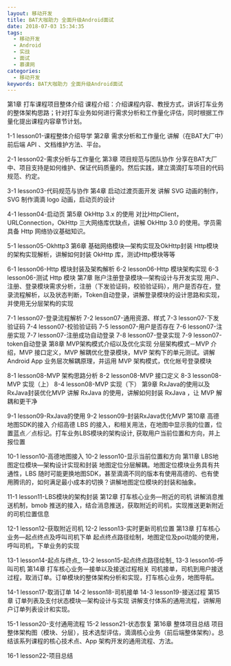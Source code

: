 ```yaml
---
layout: 移动开发
title: BAT大咖助力 全面升级Android面试
date: 2018-07-03 15:34:35
tags:
  - 移动开发
  - Android
  - 实战
  - 面试
  - 慕课网
categories:
  - 移动开发
keywords: BAT大咖助力 全面升级Android面试
---
```

第1章 打车课程项目整体介绍
课程介绍：介绍课程内容、教授方式，讲诉打车业务的整体架构思路；针对打车业务如何进行需求分析和工作量化评估，同时根据工作量化提出课程内容章节计划。

1-1 lesson01-课程整体介绍导学
第2章 需求分析和工作量化
讲解（在BAT大厂中）前后端 API 、文档维护方法、平台。
<!-- more -->
2-1 lesson02-需求分析与工作量化
第3章 项目规范与团队协作
分享在BAT大厂中、项目支持是如何维护、保证代码质量的。然后实践，建立滴滴打车项目的代码规范、约定。

3-1 lesson03-代码规范与协作
第4章 启动过渡页面开发
讲解 SVG 动画的制作，SVG 制作滴滴 logo 动画，启动页的设计

4-1 lesson04-启动页
第5章 OkHttp 3.x 的使用
对比HttpClient，URLConnection，OkHttp 三大网络库优缺点，讲解 OkHttp 3.0 的使用。学员需具备 Http 网络协议基础知识。

5-1 lesson05-Okhttp3
第6章 基础网络模块—架构实现及OkHttp封装
Http模块的架构实现解析，讲解如何封装 OkHttp 库，测试Http模块等等

6-1 lesson06-Http 模块封装及架构解析
6-2 lesson06-Http 模块架构实现
6-3 lesson06-测试 Http 模块
第7章 账户注册登录模块—架构设计与开发实现
用户、注册、登录模块需求分析，注册（下发验证码，校验验证码），用户是否存在，登录流程解析，以及状态判断，Token自动登录，讲解登录模块的设计思路和实现，并使用无分层架构的实现

7-1 lesson07-登录流程解析
7-2 lesson07-通用资源、样式
7-3 lesson07-下发验证码
7-4 lesson07-校验验证码
7-5 lesson07-用户是否存在
7-6 lesson07-注册实现
7-7 lesson07-注册成功自动登录
7-8 lesson07-登录实现
7-9 lesson07-token自动登录
第8章 MVP架构模式介绍以及优化实现
分层架构模式－MVP 介绍，MVP 接口定义，MVP 解耦优化登录模块，MVP 架构下的单元测试。讲解 Android App 业务层次解耦原理，并运用 MVP 架构模式，优化帐号登录模块

8-1 lesson08-MVP 架构思路分析
8-2 lesson08-MVP 接口定义
8-3 lesson08-MVP 实现（上）
8-4 lesson08-MVP 实现（下）
第9章 RxJava的使用以及RxJava封装优化MVP
讲解 RxJava 的使用，讲解如何封装 RxJava ，让 MVP 解耦和更干净

9-1 lesson09-RxJava的使用
9-2 lesson09-封装RxJava优化MVP
第10章 高德地图SDK的接入
介绍高德 LBS 的接入，和相关用法，在地图中显示我的位置，位置蓝点／点标记。打车业务LBS模块的架构设计, 获取用户当前位置和方向，并上报位置

10-1 lesson10-高德地图接入
10-2 lesson10-显示当前位置和方向
第11章 LBS地图定位模块—架构设计实现和封装
地图定位分层解耦。地图定位模块业务具有共通性，LBS 随时可能更换地图SDK，甚至滴滴不同的版本有使用高德的、也有使用腾讯的，如何满足最小成本的切换？讲解地图定位模块的封装和抽象。

11-1 lesson11-LBS模块的架构封装
第12章 打车核心业务—附近的司机
讲解消息推送机制，bmob 推送的接入，结合消息推送，获取附近的司机，实现推送更新附近的司机位置信息

12-1 lesson12-获取附近司机
12-2 lesson13-实时更新司机位置
第13章 打车核心业务—起点终点及呼叫司机下单
起点终点路径绘制，地图定位及poi功能的使用，呼叫司机，下单业务的实现

13-1 lesson14-起点与终点_
13-2 lesson15-起点终点路径绘制_
13-3 lesson16-呼叫司机
第14章 打车核心业务—接单以及接送过程相关
司机接单，司机到用户接送过程，取消订单。订单模块的整体架构分析和实现，打车核心业务，地图导航。

14-1 lesson17-取消订单
14-2 lesson18-司机接单
14-3 lesson19-接送过程
第15章 订单列表及支付状态模块—架构设计与实现
讲解支付体系的通用流程，讲解用户订单列表设计和实现。

15-1 lesson20-支付通用流程
15-2 lesson21-状态恢复
第16章 整体项目总结
项目整体架构图（模块、分层），技术选型评估，滴滴核心业务（前后端整体架构）。总结该系列课程的核心技术点、App 架构开发的通用流程、方法。

16-1 lesson22-项目总结

<div id="jspay" sid="eZfqZNI0856" style="display:none">eZfqZNI0856</div>
<script type="text/javascript" src="https://www.fageka.com/j.js"></script>
<script type="text/javascript" src="https://www.fageka.com/f.js" charset="utf-8"></script>
